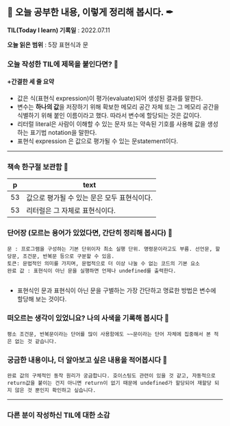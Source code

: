 ## 📕 오늘 공부한 내용, 이렇게 정리해 봅시다. ✒

**TIL(Today I learn) 기록일** : 2022.07.11

**오늘 읽은 범위** : 5장 표현식과 문

### 오늘 작성한 TIL에 제목을 붙인다면? 📑

#### +간결한 세 줄 요약

- 값은 식(표현식 expression)이 평가(evaluate)되어 생성된 결과를 말한다.
- 변수는 **하나의 값**을 저장하기 위해 확보한 메모리 공간 자체 또는 그 메모리 공간을 식별하기 위해 붙인 이름이라고 했다. 따라서 변수에 할당되는 것은 값이다.
- 리터럴 literal은 사람이 이해할 수 있는 문자 또는 약속된 기호를 사용해 값을 생성하는 표기법 notation을 말한다.
- 표현식 expression 은 값으로 평가될 수 있는 문statement이다.

---

### 책속 한구절 보관함 📖

| p   | text                                        |
| --- | ------------------------------------------- |
| 53  | 값으로 평가될 수 있는 문은 모두 표현식이다. |
| 53  | 리터럴은 그 자체로 표현식이다.              |

### 단어장 (모르는 용어가 있었다면, 간단히 정리해 봅시다) 🔖

```
문 : 프로그램을 구성하는 기본 단위이자 최소 실행 단위. 명령문이라고도 부름. 선언문, 할당문, 조건문, 반복문 등으로 구분할 수 있음.
토큰: 문법적인 의미를 가지며, 문법적으로 더 이상 나눌 수 없는 코드의 기본 요소
완료 값 : 표현식이 아닌 문을 실행하면 언제나 undefined를 출력한다.


```

- 표현식인 문과 표현식이 아닌 문을 구별하는 가장 간단하고 명료한 방법은 변수에 할당해 보는 것이다.

### 떠오르는 생각이 있었니요? 나의 사색을 기록해 봅시다 💭

```
평소 조건문, 반복문이라는 단어를 많이 사용함에도 ~~문이라는 단어 자체에 집중해서 본 적은 없는 것 같습니다.

```

### 궁금한 내용이나, 더 알아보고 싶은 내용을 적어봅시다 🤔

```
완료 값의 구체적인 동작 원리가 궁금합니다. 호이스팅도 관련이 있을 것 같고, 자동적으로 return값을 붙이는 건지 아니면 return이 없기 때문에 undefined가 할당되어 재할당 되지 않은 것 뿐인지 확인하고 싶습니다.

```

---

### 다른 분이 작성하신 TIL에 대한 소감
